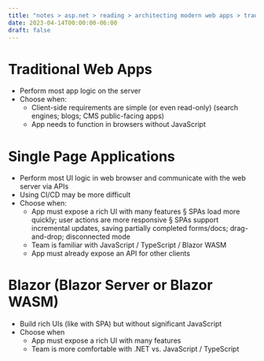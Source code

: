 ```yaml
---
title: "notes > asp.net > reading > architecting modern web apps > traditional web apps vs spas"
date: 2023-04-14T00:00:00-06:00
draft: false
---
```


# Traditional Web Apps
- Perform most app logic on the server
- Choose when: 
	- Client-side requirements are simple (or even read-only) (search engines; blogs; CMS public-facing apps)
	- App needs to function in browsers without JavaScript

# Single Page Applications
- Perform most UI logic in web browser and communicate with the web server via APIs
- Using CI/CD may be more difficult
- Choose when:
	- App must expose a rich UI with many features
			§ SPAs load more quickly; user actions are more responsive
			§ SPAs support incremental updates, saving partially completed forms/docs; drag-and-drop; disconnected mode
	- Team is familiar with JavaScript / TypeScript / Blazor WASM
	- App must already expose an API for other clients

# Blazor (Blazor Server or Blazor WASM)
- Build rich UIs (like with SPA) but without significant JavaScript
- Choose when
	- App must expose a rich UI with many features
	- Team is more comfortable with .NET vs. JavaScript / TypeScript

